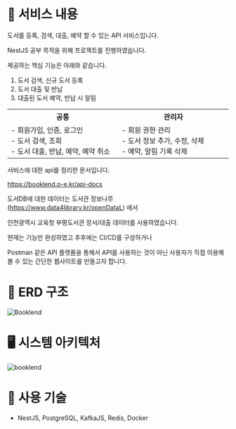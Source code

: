 # 📜 서비스 내용

도서를 등록, 검색, 대출, 예약 할 수 있는 API 서비스입니다.

NestJS 공부 목적을 위해 프로젝트를 진행하였습니다.

제공하는 핵심 기능은 아래와 같습니다.

1. 도서 검색, 신규 도서 등록
2. 도서 대출 및 반납
3. 대출된 도서 예약, 반납 시 알림

<table align="center">
  <tr>
    <th>
      공통
    </th>
    <th>
      관리자
    </th>
  </tr>
  <tr>
   <td align="left" width="350px" class="사용자">
     - 회원가입, 인증, 로그인 
     <br/>
     - 도서 검색, 조회
     <br/>
     - 도서 대출, 반납, 예약, 예약 취소
   </td>
   <td align="left" width="350px" class="관리자">
     - 회원 권한 관리
     <br/>
     - 도서 정보 추가, 수정, 삭제
     <br/>
     - 예약, 알림 기록 삭제
   </td>
  </tr>
</table>

서비스에 대한 api를 정리한 문서입니다. 

https://booklend.p-e.kr/api-docs


도서DB에 대한 데이터는 도서관 정보나루(https://www.data4library.kr/openDataL) 에서

인천광역시 교육청 부평도서관  장서/대출 데이터를 사용하였습니다.

현재는 기능만 완성하였고 추후에는 CI/CD를 구성하거나

Postman 같은 API 플랫폼을 통해서 API를 사용하는 것이 아닌 사용자가 직접 이용해볼 수 있는 간단한 웹사이트를 만들고자 합니다.


# :floppy_disk: ERD 구조

![Booklend](https://github.com/user-attachments/assets/cd212fae-b2ef-4a98-a444-9421445d6488)


# 🖥️ 시스템 아키텍처

![booklend](https://github.com/user-attachments/assets/ce5d8b9b-66d2-4a38-a4b8-feaebc89d2b4)


# 🔨 사용 기술

- NestJS, PostgreSQL, KafkaJS, Redis, Docker
